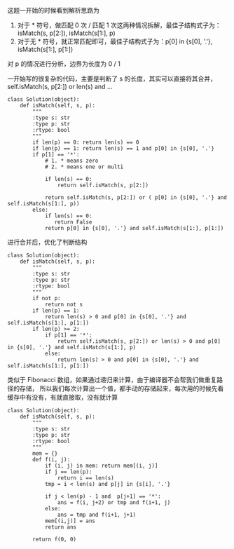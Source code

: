 这题一开始的时候看到解析思路为
1. 对于 * 符号，做匹配 0 次 / 匹配 1 次这两种情况拆解，最佳子结构式子为：isMatch(s, p[2:]), isMatch(s[1:], p)
2. 对于无 * 符号，就正常匹配即可，最佳子结构式子为：p[0] in {s[0], '.'}, isMatch(s[1:], p[1:])

对 p 的情况进行分析，边界为长度为 0 / 1

一开始写的很复杂的代码，主要是判断了 s 的长度，其实可以直接将其合并， self.isMatch(s, p[2:]) or len(s) and ...

```
class Solution(object):
    def isMatch(self, s, p):
        """
        :type s: str
        :type p: str
        :rtype: bool
        """
        if len(p) == 0: return len(s) == 0
        if len(p) == 1: return len(s) == 1 and p[0] in {s[0], '.'}
        if p[1] == '*':
            # 1. * means zero
            # 2. * means one or multi
            
            if len(s) == 0:
                return self.isMatch(s, p[2:])

            return self.isMatch(s, p[2:]) or ( p[0] in {s[0], '.'} and self.isMatch(s[1:], p))
        else:
            if len(s) == 0:
               return False
            return p[0] in {s[0], '.'} and self.isMatch(s[1:], p[1:])
```


进行合并后，优化了判断结构

```
class Solution(object):
    def isMatch(self, s, p):
        """
        :type s: str
        :type p: str
        :rtype: bool
        """
        if not p:
            return not s
        if len(p) == 1:
            return len(s) > 0 and p[0] in {s[0], '.'} and self.isMatch(s[1:], p[1:])
        if len(p) >= 2:
            if p[1] == '*':
                return self.isMatch(s, p[2:]) or len(s) > 0 and p[0] in {s[0], '.'} and self.isMatch(s[1:], p)
            else:
                return len(s) > 0 and p[0] in {s[0], '.'} and self.isMatch(s[1:], p[1:])
```


类似于 Fibonacci 数组，如果通过递归来计算，由于编译器不会帮我们做重复路径的存储，
所以我们每次计算出一个值，都手动的存储起来，每次用的时候先看缓存中有没有，有就直接取，没有就计算


```
class Solution(object):
    def isMatch(self, s, p):
        """
        :type s: str
        :type p: str
        :rtype: bool
        """
        mem = {}
        def f(i, j):
            if (i, j) in mem: return mem[(i, j)]
            if j == len(p): 
                return i == len(s)
            tmp = i < len(s) and p[j] in {s[i], '.'}
            
            if j < len(p) - 1 and  p[j+1] == '*':
                ans = f(i, j+2) or tmp and f(i+1, j)
            else:
                ans = tmp and f(i+1, j+1)
            mem[(i,j)] = ans
            return ans
                
        return f(0, 0)

    
```
